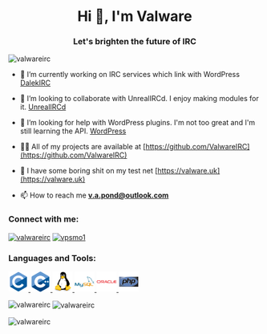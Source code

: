 <h1 align="center">Hi 👋, I'm Valware</h1>
<h3 align="center">Let's brighten the future of IRC</h3>

<p align="left"> <img src="https://komarev.com/ghpvc/?username=valwareirc&label=Profile%20views&color=0e75b6&style=flat" alt="valwareirc" /> </p>

- 🔭 I’m currently working on IRC services which link with WordPress [DalekIRC](https://github.com/DalekIRC/Dalek-Services)

- 👯 I’m looking to collaborate with UnrealIRCd. I enjoy making modules for it. [UnrealIRCd](https://github.com/unrealircd/unrealircd)

- 🤝 I’m looking for help with WordPress plugins. I'm not too great and I'm still learning the API. [WordPress](https://github.com/wordpress/wordpress)

- 👨‍💻 All of my projects are available at [https://github.com/ValwareIRC](https://github.com/ValwareIRC)

- 📝 I have some boring shit on my test net [https://valware.uk](https://valware.uk)

- 📫 How to reach me **v.a.pond@outlook.com**

<h3 align="left">Connect with me:</h3>
<p align="left">
<a href="https://twitter.com/valwareirc" target="blank"><img align="center" src="https://raw.githubusercontent.com/rahuldkjain/github-profile-readme-generator/master/src/images/icons/Social/twitter.svg" alt="valwareirc" height="30" width="40" /></a>
<a href="https://fb.com/vpsmo1" target="blank"><img align="center" src="https://raw.githubusercontent.com/rahuldkjain/github-profile-readme-generator/master/src/images/icons/Social/facebook.svg" alt="vpsmo1" height="30" width="40" /></a>
</p>

<h3 align="left">Languages and Tools:</h3>
<p align="left"> <a href="https://www.cprogramming.com/" target="_blank" rel="noreferrer"> <img src="https://raw.githubusercontent.com/devicons/devicon/master/icons/c/c-original.svg" alt="c" width="40" height="40"/> </a> <a href="https://www.w3schools.com/cpp/" target="_blank" rel="noreferrer"> <img src="https://raw.githubusercontent.com/devicons/devicon/master/icons/cplusplus/cplusplus-original.svg" alt="cplusplus" width="40" height="40"/> </a> <a href="https://www.linux.org/" target="_blank" rel="noreferrer"> <img src="https://raw.githubusercontent.com/devicons/devicon/master/icons/linux/linux-original.svg" alt="linux" width="40" height="40"/> </a> <a href="https://www.mysql.com/" target="_blank" rel="noreferrer"> <img src="https://raw.githubusercontent.com/devicons/devicon/master/icons/mysql/mysql-original-wordmark.svg" alt="mysql" width="40" height="40"/> </a> <a href="https://www.oracle.com/" target="_blank" rel="noreferrer"> <img src="https://raw.githubusercontent.com/devicons/devicon/master/icons/oracle/oracle-original.svg" alt="oracle" width="40" height="40"/> </a> <a href="https://www.php.net" target="_blank" rel="noreferrer"> <img src="https://raw.githubusercontent.com/devicons/devicon/master/icons/php/php-original.svg" alt="php" width="40" height="40"/> </a> </p>

<p><img align="left" src="https://github-readme-stats.vercel.app/api/top-langs?username=valwareirc&show_icons=true&locale=en&layout=compact" alt="valwareirc" /></p>

<p>&nbsp;<img align="center" src="https://github-readme-stats.vercel.app/api?username=valwareirc&show_icons=true&locale=en" alt="valwareirc" /></p>

<p><img align="center" src="https://github-readme-streak-stats.herokuapp.com/?user=valwareirc&" alt="valwareirc" /></p>

